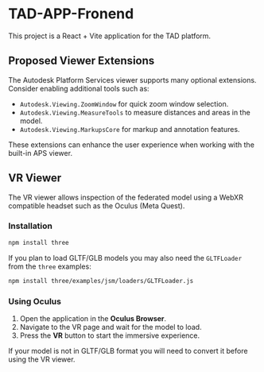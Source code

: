 # TAD-APP-Fronend

This project is a React + Vite application for the TAD platform.

## Proposed Viewer Extensions

The Autodesk Platform Services viewer supports many optional extensions. Consider enabling additional tools such as:

- `Autodesk.Viewing.ZoomWindow` for quick zoom window selection.
- `Autodesk.Viewing.MeasureTools` to measure distances and areas in the model.
- `Autodesk.Viewing.MarkupsCore` for markup and annotation features.

These extensions can enhance the user experience when working with the built-in APS viewer.

## VR Viewer

The VR viewer allows inspection of the federated model using a WebXR compatible headset such as the Oculus (Meta Quest).

### Installation

```bash
npm install three
```

If you plan to load GLTF/GLB models you may also need the `GLTFLoader` from the `three` examples:

```bash
npm install three/examples/jsm/loaders/GLTFLoader.js
```

### Using Oculus

1. Open the application in the **Oculus Browser**.
2. Navigate to the VR page and wait for the model to load.
3. Press the **VR** button to start the immersive experience.

If your model is not in GLTF/GLB format you will need to convert it before using the VR viewer.
